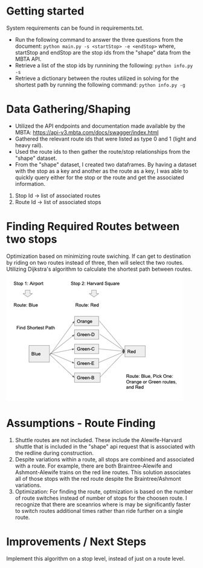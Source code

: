 # Getting started
System requirements can be found in requirements.txt. 
* Run the following command to answer the three questions from the document:
`python main.py -s <startStop> -e <endStop>`
where, 
startStop and endStop are the stop ids from the "shape" data from the MBTA API.
* Retrieve a list of the stop ids by runnining the following:
`python info.py -s`
* Retrieve a dictionary between the routes utilized in solving for the shortest path by running the following command:
`python info.py -g`

# Data Gathering/Shaping
* Utilized the API endpoints and documentation made available by the MBTA: https://api-v3.mbta.com/docs/swagger/index.html
* Gathered the relevant route ids that were listed as type 0 and 1 (light and heavy rail). 
* Used the route ids to then gather the route/stop relationships from the "shape" dataset. 
* From the "shape" dataset, I created two dataframes. By having a dataset with the stop as a key and another as the route as a key, I was able to quickly query either for the stop or the route and get the associated information. 
1. Stop Id -> list of associated routes
2. Route Id -> list of associated stops

# Finding Required Routes between two stops
Optimization based on minimizing route swiching. If can get to destination by riding on two routes instead of three, then will select the two routes. Utilizing Dijkstra's algorithm to calculate the shortest path between routes. 
![Approach](./images/algorithm.png)

# Assumptions - Route Finding
1. Shuttle routes are not included. These include the Alewife-Harvard shuttle that is included in the "shape" api request that is associated with the redline during construction. 
2. Despite variations within a route, all stops are combined and associated with a route. For example, there are both Braintree-Alewife and Ashmont-Alewife trains on the red line routes. This solution associates all of those stops with the red route despite the Braintree/Ashmont variations. 
3. Optimization: For finding the route, optmization is based on the number of route switches instead of number of stops for the choosen route. I recognize that there are sceanrios where is may be significantly faster to switch routes additional times rather than ride further on a single route. 

# Improvements / Next Steps
Implement this algorithm on a stop level, instead of just on a route level. 

